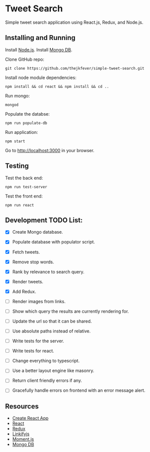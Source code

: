 Tweet Search
===================

Simple tweet search application using React.js, Redux, and Node.js.

Installing and Running
----

Install [Node.js](http://nodejs.org/).
Install [Mongo DB](https://docs.mongodb.com/manual/installation/).

Clone GitHub repo:

```
git clone https://github.com/thejkfever/simple-tweet-search.git
```

Install node module dependencies:

```
npm install && cd react && npm install && cd ..
```

Run mongo:

```
mongod
```

Populate the databse:

```
npm run populate-db
```

Run application:

```
npm start
```

Go to [http://localhost:3000](http://localhost:3000) in your browser.


Testing
----

Test the back end:

```
npm run test-server
```

Test the front end:

```
npm run react
```


Development TODO List:
----
 - [x] Create Mongo database.
 - [x] Populate database with populator script.
 - [x] Fetch tweets.
 - [x] Remove stop words.
 - [x] Rank by relevance to search query.
 - [x] Render tweets.
 - [x] Add Redux.
 - [ ] Render images from links.
 - [ ] Show which query the results are currently rendering for.
 - [ ] Update the url so that it can be shared.
 - [ ] Use absolute paths instead of relative.
 - [ ] Write tests for the server.
 - [ ] Write tests for react.
 - [ ] Change everything to typescript.
 - [ ] Use a better layout engine like masonry.
 - [ ] Return client friendly errors if any.
 - [ ] Gracefully handle errors on frontend with an error message alert.


Resources
----
- [Create React App](https://github.com/facebookincubator/create-react-app)
- [React](https://reactjs.org/)
- [Redux](https://redux.js.org/)
- [Linkifyjs](http://soapbox.github.io/linkifyjs/)
- [Moment.js](https://momentjs.com/)
- [Mongo DB](https://www.mongodb.com/)
